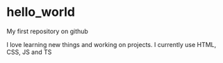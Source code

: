 # hello_world
My first repository on github

I love learning new things and working on projects.
I currently use HTML, CSS, JS and TS
